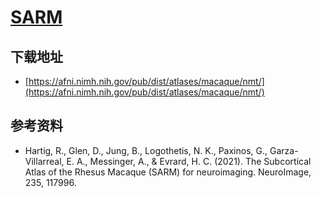 # [SARM](https://afni.nimh.nih.gov/pub/dist/doc/htmldoc/nonhuman/macaque_tempatl/atlas_sarm.html)

## 下载地址

* [https://afni.nimh.nih.gov/pub/dist/atlases/macaque/nmt/](https://afni.nimh.nih.gov/pub/dist/atlases/macaque/nmt/)

## 参考资料

* Hartig, R., Glen, D., Jung, B., Logothetis, N. K., Paxinos, G., Garza-Villarreal, E. A., Messinger, A., & Evrard, H. C. (2021). The Subcortical Atlas of the Rhesus Macaque (SARM) for neuroimaging. NeuroImage, 235, 117996.

